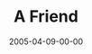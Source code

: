 ---
layout: message
category: message
series: "The Life"
title: "A Friend"
date: 2005-04-09-00-00
message_id: 125
audio: "http://s3.amazonaws.com/crossroads-media/message/audio/The_Life_07_04-09-05_A_Friend.mp3"
audio-duration: "51:00"
explicit: false
---